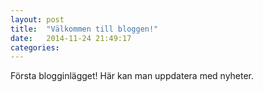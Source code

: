 ```yaml
---
layout: post
title:  "Välkommen till bloggen!"
date:   2014-11-24 21:49:17
categories: 
---
```


Första blogginlägget! Här kan man uppdatera med nyheter. 
